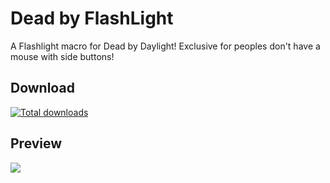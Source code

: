 # Dead by FlashLight
 A Flashlight macro for Dead by Daylight! Exclusive for peoples don't have a mouse with side buttons!
 
 ## Download
[![Total downloads](https://img.shields.io/github/downloads/medronic/dead-by-flashlight/total.svg?label=Downloads&logo=github&cacheSeconds=600)](https://github.com/Medronic/Dead-by-FlashLight/releases/latest)

## Preview

![](https://i.imgur.com/h38pWha.gif)
